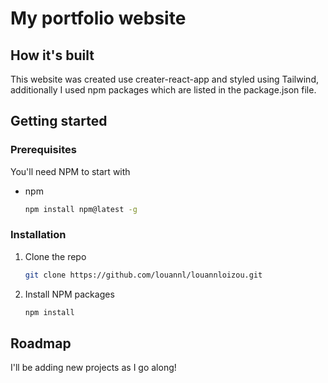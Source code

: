 # My portfolio website

## How it's built
This website was created use creater-react-app and styled using Tailwind, additionally I used npm packages which are listed in the package.json file.

## Getting started

### Prerequisites

You'll need NPM to start with
* npm
  ```sh
  npm install npm@latest -g
  ```
### Installation

1. Clone the repo
   ```sh
   git clone https://github.com/louannl/louannloizou.git
   ```
2. Install NPM packages
   ```sh
   npm install
   ```

## Roadmap

I'll be adding new projects as I go along!